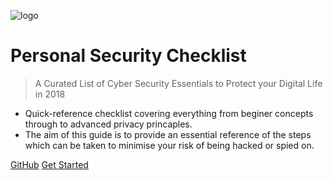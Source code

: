 ![logo](_media/icon.svg)

# Personal Security Checklist

> A Curated List of Cyber Security Essentials to Protect your Digital Life in 2018

* Quick-reference checklist covering everything from beginer concepts through to advanced privacy princaples.
* The aim of this guide is to provide an essential reference of the steps which can be taken to minimise your risk of being hacked or spied on.

[GitHub](https://github.com/Lissy93/personal-security-checklist)
[Get Started](#the-checklist)